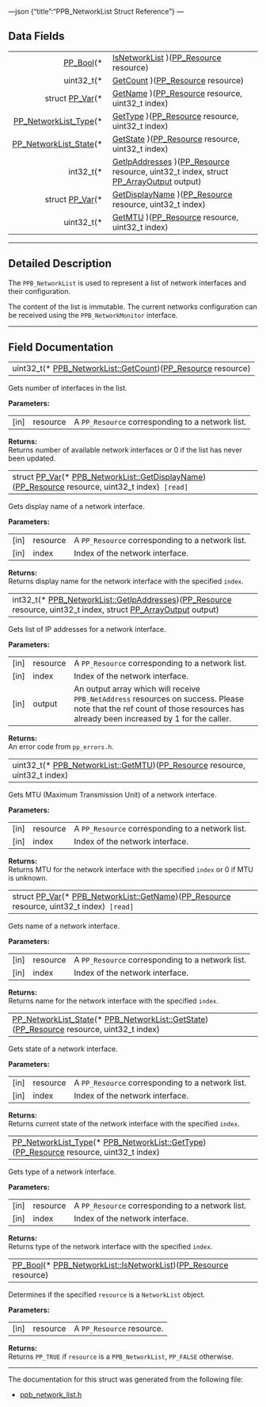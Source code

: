 —json {“title”:“PPB\_NetworkList Struct Reference”} —

Data Fields
-----------

<table><tbody><tr class="odd"><td style="text-align: right;"><a href="/docs/native-client/pepper_beta/c/group___enums#ga4f272d99be14aacafe08dfd4ef830918" class="el">PP_Bool</a>(* </td><td><a href="/docs/native-client/pepper_beta/c/struct_p_p_b___network_list__1__0#ac8ab7ecff9909962a839d10f6e571954" class="el">IsNetworkList</a> )(<a href="/docs/native-client/pepper_beta/c/group___typedefs#gafdc3895ee80f4750d0d95ae1b677e9b7" class="el">PP_Resource</a> resource)</td></tr><tr class="even"><td style="text-align: right;">uint32_t(* </td><td><a href="/docs/native-client/pepper_beta/c/struct_p_p_b___network_list__1__0#a9240190a389e0068088e604704b153de" class="el">GetCount</a> )(<a href="/docs/native-client/pepper_beta/c/group___typedefs#gafdc3895ee80f4750d0d95ae1b677e9b7" class="el">PP_Resource</a> resource)</td></tr><tr class="odd"><td style="text-align: right;">struct <a href="/docs/native-client/pepper_beta/c/struct_p_p___var/" class="el">PP_Var</a>(* </td><td><a href="/docs/native-client/pepper_beta/c/struct_p_p_b___network_list__1__0#a59fdecb98a8a25e7bf257d7106d74bae" class="el">GetName</a> )(<a href="/docs/native-client/pepper_beta/c/group___typedefs#gafdc3895ee80f4750d0d95ae1b677e9b7" class="el">PP_Resource</a> resource, uint32_t index)</td></tr><tr class="even"><td style="text-align: right;"><a href="/docs/native-client/pepper_beta/c/group___enums#ga1c967cb753eb468493b3bf72e6733983" class="el">PP_NetworkList_Type</a>(* </td><td><a href="/docs/native-client/pepper_beta/c/struct_p_p_b___network_list__1__0#ae272fca616d11a27ea09c06a0659e0cc" class="el">GetType</a> )(<a href="/docs/native-client/pepper_beta/c/group___typedefs#gafdc3895ee80f4750d0d95ae1b677e9b7" class="el">PP_Resource</a> resource, uint32_t index)</td></tr><tr class="odd"><td style="text-align: right;"><a href="/docs/native-client/pepper_beta/c/group___enums#ga9188881b5d3346626db0ea8e6aaecf1f" class="el">PP_NetworkList_State</a>(* </td><td><a href="/docs/native-client/pepper_beta/c/struct_p_p_b___network_list__1__0#a2d9043e33c1c09f9eeea4b49be1629b1" class="el">GetState</a> )(<a href="/docs/native-client/pepper_beta/c/group___typedefs#gafdc3895ee80f4750d0d95ae1b677e9b7" class="el">PP_Resource</a> resource, uint32_t index)</td></tr><tr class="even"><td style="text-align: right;">int32_t(* </td><td><a href="/docs/native-client/pepper_beta/c/struct_p_p_b___network_list__1__0#a0dcbe767aed13b3b3492343eb0aa9756" class="el">GetIpAddresses</a> )(<a href="/docs/native-client/pepper_beta/c/group___typedefs#gafdc3895ee80f4750d0d95ae1b677e9b7" class="el">PP_Resource</a> resource, uint32_t index, struct <a href="/docs/native-client/pepper_beta/c/struct_p_p___array_output/" class="el">PP_ArrayOutput</a> output)</td></tr><tr class="odd"><td style="text-align: right;">struct <a href="/docs/native-client/pepper_beta/c/struct_p_p___var/" class="el">PP_Var</a>(* </td><td><a href="/docs/native-client/pepper_beta/c/struct_p_p_b___network_list__1__0#a54e77303af12f276181b32ff94820bd8" class="el">GetDisplayName</a> )(<a href="/docs/native-client/pepper_beta/c/group___typedefs#gafdc3895ee80f4750d0d95ae1b677e9b7" class="el">PP_Resource</a> resource, uint32_t index)</td></tr><tr class="even"><td style="text-align: right;">uint32_t(* </td><td><a href="/docs/native-client/pepper_beta/c/struct_p_p_b___network_list__1__0#a19ecaf7b4627fe7f5d2b0edf02232e8f" class="el">GetMTU</a> )(<a href="/docs/native-client/pepper_beta/c/group___typedefs#gafdc3895ee80f4750d0d95ae1b677e9b7" class="el">PP_Resource</a> resource, uint32_t index)</td></tr></tbody></table>

------------------------------------------------------------------------

<span id="details" class="anchor" style="margin: 0;"></span>

Detailed Description
--------------------

The `PPB_NetworkList` is used to represent a list of network interfaces and their configuration.

The content of the list is immutable. The current networks configuration can be received using the `PPB_NetworkMonitor` interface.

------------------------------------------------------------------------

Field Documentation
-------------------

<span id="a9240190a389e0068088e604704b153de" class="anchor" style="margin: 0;"></span>

<table><tbody><tr class="odd"><td>uint32_t(* <a href="/docs/native-client/pepper_beta/c/struct_p_p_b___network_list__1__0#a9240190a389e0068088e604704b153de" class="el">PPB_NetworkList::GetCount</a>)(<a href="/docs/native-client/pepper_beta/c/group___typedefs#gafdc3895ee80f4750d0d95ae1b677e9b7" class="el">PP_Resource</a> resource)</td></tr></tbody></table>

Gets number of interfaces in the list.

**Parameters:**  

<table><tbody><tr class="odd"><td>[in]</td><td>resource</td><td>A <code>PP_Resource</code> corresponding to a network list.</td></tr></tbody></table>

**Returns:**  
Returns number of available network interfaces or 0 if the list has never been updated.

<span id="a54e77303af12f276181b32ff94820bd8" class="anchor" style="margin: 0;"></span>

<table><tbody><tr class="odd"><td>struct <a href="/docs/native-client/pepper_beta/c/struct_p_p___var/" class="el">PP_Var</a>(* <a href="/docs/native-client/pepper_beta/c/struct_p_p_b___network_list__1__0#a54e77303af12f276181b32ff94820bd8" class="el">PPB_NetworkList::GetDisplayName</a>)(<a href="/docs/native-client/pepper_beta/c/group___typedefs#gafdc3895ee80f4750d0d95ae1b677e9b7" class="el">PP_Resource</a> resource, uint32_t index)<code> [read]</code></td></tr></tbody></table>

Gets display name of a network interface.

**Parameters:**  

<table><tbody><tr class="odd"><td>[in]</td><td>resource</td><td>A <code>PP_Resource</code> corresponding to a network list.</td></tr><tr class="even"><td>[in]</td><td>index</td><td>Index of the network interface.</td></tr></tbody></table>

**Returns:**  
Returns display name for the network interface with the specified `index`.

<span id="a0dcbe767aed13b3b3492343eb0aa9756" class="anchor" style="margin: 0;"></span>

<table><tbody><tr class="odd"><td>int32_t(* <a href="/docs/native-client/pepper_beta/c/struct_p_p_b___network_list__1__0#a0dcbe767aed13b3b3492343eb0aa9756" class="el">PPB_NetworkList::GetIpAddresses</a>)(<a href="/docs/native-client/pepper_beta/c/group___typedefs#gafdc3895ee80f4750d0d95ae1b677e9b7" class="el">PP_Resource</a> resource, uint32_t index, struct <a href="/docs/native-client/pepper_beta/c/struct_p_p___array_output/" class="el">PP_ArrayOutput</a> output)</td></tr></tbody></table>

Gets list of IP addresses for a network interface.

**Parameters:**  

<table><tbody><tr class="odd"><td>[in]</td><td>resource</td><td>A <code>PP_Resource</code> corresponding to a network list.</td></tr><tr class="even"><td>[in]</td><td>index</td><td>Index of the network interface.</td></tr><tr class="odd"><td>[in]</td><td>output</td><td>An output array which will receive <code>PPB_NetAddress</code> resources on success. Please note that the ref count of those resources has already been increased by 1 for the caller.</td></tr></tbody></table>

**Returns:**  
An error code from `pp_errors.h`.

<span id="a19ecaf7b4627fe7f5d2b0edf02232e8f" class="anchor" style="margin: 0;"></span>

<table><tbody><tr class="odd"><td>uint32_t(* <a href="/docs/native-client/pepper_beta/c/struct_p_p_b___network_list__1__0#a19ecaf7b4627fe7f5d2b0edf02232e8f" class="el">PPB_NetworkList::GetMTU</a>)(<a href="/docs/native-client/pepper_beta/c/group___typedefs#gafdc3895ee80f4750d0d95ae1b677e9b7" class="el">PP_Resource</a> resource, uint32_t index)</td></tr></tbody></table>

Gets MTU (Maximum Transmission Unit) of a network interface.

**Parameters:**  

<table><tbody><tr class="odd"><td>[in]</td><td>resource</td><td>A <code>PP_Resource</code> corresponding to a network list.</td></tr><tr class="even"><td>[in]</td><td>index</td><td>Index of the network interface.</td></tr></tbody></table>

**Returns:**  
Returns MTU for the network interface with the specified `index` or 0 if MTU is unknown.

<span id="a59fdecb98a8a25e7bf257d7106d74bae" class="anchor" style="margin: 0;"></span>

<table><tbody><tr class="odd"><td>struct <a href="/docs/native-client/pepper_beta/c/struct_p_p___var/" class="el">PP_Var</a>(* <a href="/docs/native-client/pepper_beta/c/struct_p_p_b___network_list__1__0#a59fdecb98a8a25e7bf257d7106d74bae" class="el">PPB_NetworkList::GetName</a>)(<a href="/docs/native-client/pepper_beta/c/group___typedefs#gafdc3895ee80f4750d0d95ae1b677e9b7" class="el">PP_Resource</a> resource, uint32_t index)<code> [read]</code></td></tr></tbody></table>

Gets name of a network interface.

**Parameters:**  

<table><tbody><tr class="odd"><td>[in]</td><td>resource</td><td>A <code>PP_Resource</code> corresponding to a network list.</td></tr><tr class="even"><td>[in]</td><td>index</td><td>Index of the network interface.</td></tr></tbody></table>

**Returns:**  
Returns name for the network interface with the specified `index`.

<span id="a2d9043e33c1c09f9eeea4b49be1629b1" class="anchor" style="margin: 0;"></span>

<table><tbody><tr class="odd"><td><a href="/docs/native-client/pepper_beta/c/group___enums#ga9188881b5d3346626db0ea8e6aaecf1f" class="el">PP_NetworkList_State</a>(* <a href="/docs/native-client/pepper_beta/c/struct_p_p_b___network_list__1__0#a2d9043e33c1c09f9eeea4b49be1629b1" class="el">PPB_NetworkList::GetState</a>)(<a href="/docs/native-client/pepper_beta/c/group___typedefs#gafdc3895ee80f4750d0d95ae1b677e9b7" class="el">PP_Resource</a> resource, uint32_t index)</td></tr></tbody></table>

Gets state of a network interface.

**Parameters:**  

<table><tbody><tr class="odd"><td>[in]</td><td>resource</td><td>A <code>PP_Resource</code> corresponding to a network list.</td></tr><tr class="even"><td>[in]</td><td>index</td><td>Index of the network interface.</td></tr></tbody></table>

**Returns:**  
Returns current state of the network interface with the specified `index`.

<span id="ae272fca616d11a27ea09c06a0659e0cc" class="anchor" style="margin: 0;"></span>

<table><tbody><tr class="odd"><td><a href="/docs/native-client/pepper_beta/c/group___enums#ga1c967cb753eb468493b3bf72e6733983" class="el">PP_NetworkList_Type</a>(* <a href="/docs/native-client/pepper_beta/c/struct_p_p_b___network_list__1__0#ae272fca616d11a27ea09c06a0659e0cc" class="el">PPB_NetworkList::GetType</a>)(<a href="/docs/native-client/pepper_beta/c/group___typedefs#gafdc3895ee80f4750d0d95ae1b677e9b7" class="el">PP_Resource</a> resource, uint32_t index)</td></tr></tbody></table>

Gets type of a network interface.

**Parameters:**  

<table><tbody><tr class="odd"><td>[in]</td><td>resource</td><td>A <code>PP_Resource</code> corresponding to a network list.</td></tr><tr class="even"><td>[in]</td><td>index</td><td>Index of the network interface.</td></tr></tbody></table>

**Returns:**  
Returns type of the network interface with the specified `index`.

<span id="ac8ab7ecff9909962a839d10f6e571954" class="anchor" style="margin: 0;"></span>

<table><tbody><tr class="odd"><td><a href="/docs/native-client/pepper_beta/c/group___enums#ga4f272d99be14aacafe08dfd4ef830918" class="el">PP_Bool</a>(* <a href="/docs/native-client/pepper_beta/c/struct_p_p_b___network_list__1__0#ac8ab7ecff9909962a839d10f6e571954" class="el">PPB_NetworkList::IsNetworkList</a>)(<a href="/docs/native-client/pepper_beta/c/group___typedefs#gafdc3895ee80f4750d0d95ae1b677e9b7" class="el">PP_Resource</a> resource)</td></tr></tbody></table>

Determines if the specified `resource` is a `NetworkList` object.

**Parameters:**  

<table><tbody><tr class="odd"><td>[in]</td><td>resource</td><td>A <code>PP_Resource</code> resource.</td></tr></tbody></table>

**Returns:**  
Returns `PP_TRUE` if `resource` is a `PPB_NetworkList`, `PP_FALSE` otherwise.

------------------------------------------------------------------------

The documentation for this struct was generated from the following file:

-   <a href="/docs/native-client/pepper_beta/c/ppb__network__list_8h/" class="el">ppb_network_list.h</a>
